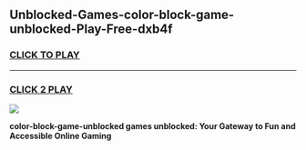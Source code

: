 
## Unblocked-Games-color-block-game-unblocked-Play-Free-dxb4f
<h3>
<a href="https://premium76.site?title=color-block-game-unblocked&ref=20A">CLICK TO PLAY</a></h3>
<hr>

<h3>
<a href="https://premium76.site?title=color-block-game-unblocked&ref=20A">CLICK 2 PLAY</a>
  
</h3>

<a href="https://premium76.site?title=color-block-game-unblocked&ref=20A"><img src="https://clearcache.store/games.png"></a>


**color-block-game-unblocked games unblocked: Your Gateway to Fun and Accessible Online Gaming**
